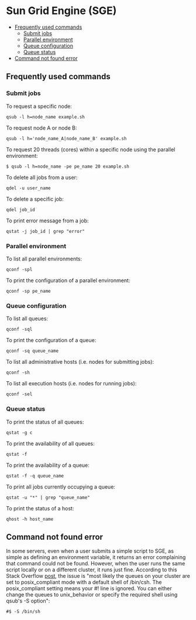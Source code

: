 # Sun Grid Engine (SGE)

* [Frequently used commands](#Frequently-used-commands)
    * [Submit jobs](#Submit-jobs)
    * [Parallel environment](#Parallel-environment)
    * [Queue configuration](#Queue-configuration)
    * [Queue status](#Queue-status)
* [Command not found error](#Command-not-found-error)

## Frequently used commands <a name="Frequently-used-commands"></a>

### Submit jobs <a name="Submit-jobs"></a>

To request a specific node:

```
qsub -l h=node_name example.sh
```

To request node A or node B:

```
qsub -l h='node_name_A|node_name_B' example.sh
```

To request 20 threads (cores) within a specific node using the parallel environment:

```
$ qsub -l h=node_name -pe pe_name 20 example.sh
```

To delete all jobs from a user:

```
qdel -u user_name
```

To delete a specific job:

```
qdel job_id
```

To print error message from a job:

```
qstat -j job_id | grep "error"
```

### Parallel environment <a name="Parallel-environment"></a>

To list all parallel environments:

```
qconf -spl
```

To print the configuration of a parallel environment:

```
qconf -sp pe_name
```

### Queue configuration <a name="Queue-configuration"></a>

To list all queues:

```
qconf -sql
```

To print the configuration of a queue:

```
qconf -sq queue_name
```

To list all administrative hosts (i.e. nodes for submitting jobs):

```
qconf -sh
```

To list all execution hosts (i.e. nodes for running jobs):

```
qconf -sel
```

### Queue status <a name="Queue-status"></a>

To print the status of all queues:

```
qstat -g c
```

To print the availability of all queues:

```
qstat -f
```

To print the availability of a queue:

```
qstat -f -q queue_name
```

To print all jobs currently occupying a queue:

```
qstat -u "*" | grep "queue_name"
```

To print the status of a host:

```
qhost -h host_name
```


## Command not found error <a name="Command-not-found-error"></a>

In some servers, even when a user submits a simple script to SGE, as simple as defining an environment variable, it returns an error complaining that command could not be found. However, when the user runs the same script locally or on a different cluster, it runs just fine. According to this Stack Overflow [post](https://stackoverflow.com/questions/17271931/sge-command-not-found-undefined-variable), the issue is "most likely the queues on your cluster are set to posix_compliant mode with a default shell of /bin/csh. The posix_compliant setting means your #! line is ignored. You can either change the queues to unix_behavior or specify the required shell using qsub's -S option":

```
#$ -S /bin/sh
``` 
